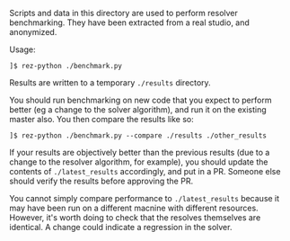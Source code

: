 
Scripts and data in this directory are used to perform resolver benchmarking.
They have been extracted from a real studio, and anonymized.

Usage:

```
]$ rez-python ./benchmark.py
```

Results are written to a temporary `./results` directory.

You should run benchmarking on new code that you expect to perform better (eg a
change to the solver algorithm), and run it on the existing master also. You
then compare the results like so:

```
]$ rez-python ./benchmark.py --compare ./results ./other_results
```

If your results are objectively better than the previous results (due to a
change to the resolver algorithm, for example), you should update the contents
of `./latest_results` accordingly, and put in a PR. Someone else should verify
the results before approving the PR.

You cannot simply compare performance to `./latest_results` because it may have
been run on a different macnine with different resources. However, it's worth
doing to check that the resolves themselves are identical. A change could
indicate a regression in the solver.
